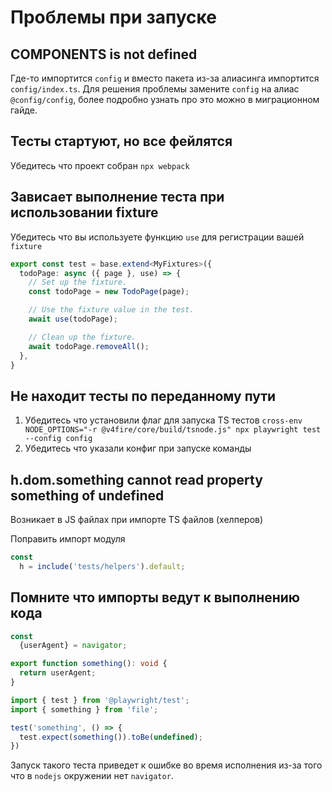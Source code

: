 # Проблемы при запуске

## COMPONENTS is not defined

Где-то импортится `config` и вместо пакета из-за алиасинга импортится `config/index.ts`.
Для решения проблемы замените `config` на алиас `@config/config`, более подробно узнать про это можно в миграционном гайде.

## Тесты стартуют, но все фейлятся

Убедитесь что проект собран `npx webpack`

## Зависает выполнение теста при использовании fixture

Убедитесь что вы используете функцию `use` для регистрации вашей `fixture`

```typescript
export const test = base.extend<MyFixtures>({
  todoPage: async ({ page }, use) => {
    // Set up the fixture.
    const todoPage = new TodoPage(page);

    // Use the fixture value in the test.
    await use(todoPage);

    // Clean up the fixture.
    await todoPage.removeAll();
  },
}
```

## Не находит тесты по переданному пути

1. Убедитесь что установили флаг для запуска TS тестов `cross-env NODE_OPTIONS="-r @v4fire/core/build/tsnode.js" npx playwright test --config config`
2. Убедитесь что указали конфиг при запуске команды

## h.dom.something cannot read property something of undefined

Возникает в JS файлах при импорте TS файлов (хелперов)

Поправить импорт модуля

```js
const
  h = include('tests/helpers').default;
```

## Помните что импорты ведут к выполнению кода

```typescript
const
  {userAgent} = navigator;

export function something(): void {
  return userAgent;
}
```

```typescript
import { test } from '@playwright/test';
import { something } from 'file';

test('something', () => {
  test.expect(something()).toBe(undefined);
})
```

Запуск такого теста приведет к ошибке во время исполнения из-за того что в `nodejs` окружении нет `navigator`.

